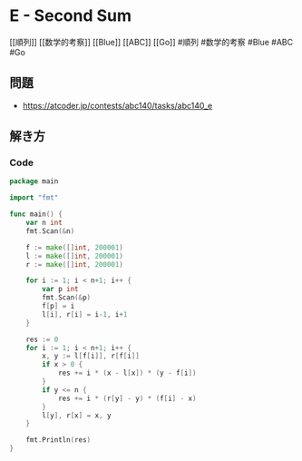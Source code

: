 # E - Second Sum
[[順列]] [[数学的考察]] [[Blue]] [[ABC]] [[Go]]
#順列 #数学的考察 #Blue #ABC #Go 

## 問題
- https://atcoder.jp/contests/abc140/tasks/abc140_e

## 解き方
### Code
```go
package main

import "fmt"

func main() {
	var n int
	fmt.Scan(&n)

	f := make([]int, 200001)
	l := make([]int, 200001)
	r := make([]int, 200001)

	for i := 1; i < n+1; i++ {
		var p int
		fmt.Scan(&p)
		f[p] = i
		l[i], r[i] = i-1, i+1
	}

	res := 0
	for i := 1; i < n+1; i++ {
		x, y := l[f[i]], r[f[i]]
		if x > 0 {
			res += i * (x - l[x]) * (y - f[i])
		}
		if y <= n {
			res += i * (r[y] - y) * (f[i] - x)
		}
		l[y], r[x] = x, y
	}

	fmt.Println(res)
}
```
